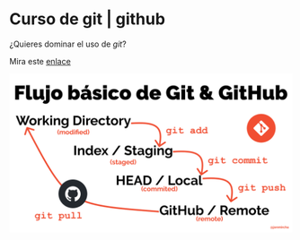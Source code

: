 # Curso de git | github

¿Quieres dominar el uso de _git_? 

Mira este [enlace](https://jonmircha.com/git)

![Flujo de Git](git-flow.png) 

